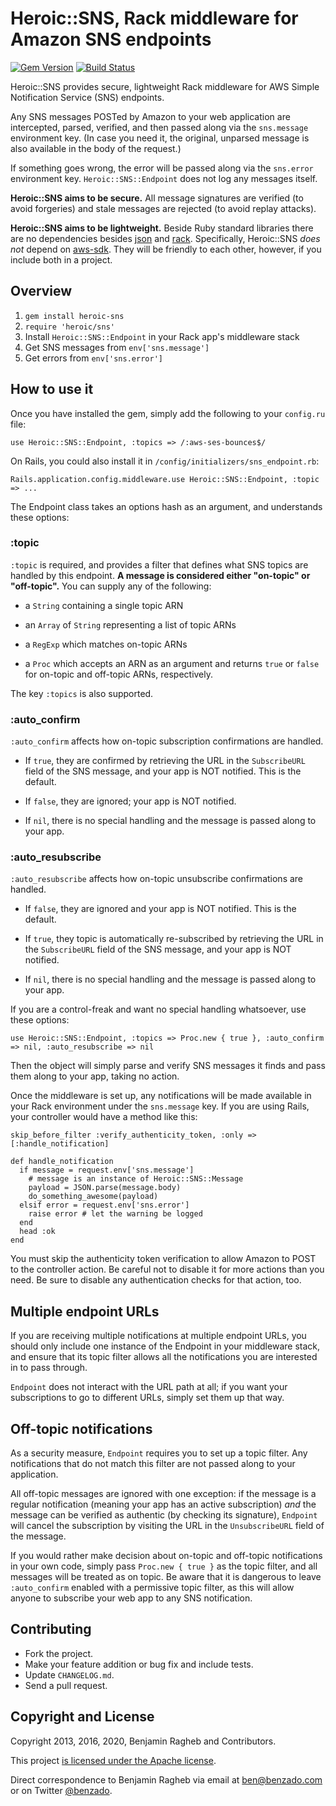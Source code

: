 # Heroic::SNS, Rack middleware for Amazon SNS endpoints

[![Gem Version](https://badge.fury.io/rb/heroic-sns.svg)](http://badge.fury.io/rb/heroic-sns)
[![Build Status](https://travis-ci.org/benzado/heroic-sns.svg?branch=master)](https://travis-ci.org/benzado/heroic-sns)

Heroic::SNS provides secure, lightweight Rack middleware for AWS Simple
Notification Service (SNS) endpoints.

Any SNS messages POSTed by Amazon to your web application are
intercepted, parsed, verified, and then passed along via the
`sns.message` environment key.
(In case you need it, the original, unparsed message is also available in the
body of the request.)

If something goes wrong, the error will be passed along via the
`sns.error` environment key. `Heroic::SNS::Endpoint` does not log any
messages itself.

**Heroic::SNS aims to be secure.** All message signatures are verified
(to avoid forgeries) and stale messages are rejected (to avoid replay
attacks).

**Heroic::SNS aims to be lightweight.** Beside Ruby standard libraries
there are no dependencies besides [json][] and [rack][]. Specifically,
Heroic::SNS *does not* depend on [aws-sdk][]. They will be friendly to
each other, however, if you include both in a project.

[json]: https://rubygems.org/gems/json
[rack]: http://rack.github.io/
[aws-sdk]: https://github.com/aws/aws-sdk-ruby

## Overview

1. `gem install heroic-sns`
2. `require 'heroic/sns'`
3. Install `Heroic::SNS::Endpoint` in your Rack app's middleware stack
4. Get SNS messages from `env['sns.message']`
5. Get errors from `env['sns.error']`

## How to use it

Once you have installed the gem, simply add the following to your
`config.ru` file:

    use Heroic::SNS::Endpoint, :topics => /:aws-ses-bounces$/

On Rails, you could also install it in `/config/initializers/sns_endpoint.rb`:

    Rails.application.config.middleware.use Heroic::SNS::Endpoint, :topic => ...

The Endpoint class takes an options hash as an argument, and understands
these options:

### :topic

`:topic` is required, and provides a filter that defines what SNS topics
are handled by this endpoint. **A message is considered either
"on-topic" or "off-topic".** You can supply any of the following:

- a `String` containing a single topic ARN

- an `Array` of `String` representing a list of topic ARNs

- a `RegExp` which matches on-topic ARNs

- a `Proc` which accepts an ARN as an argument and returns `true` or
  `false` for on-topic and off-topic ARNs, respectively.

The key `:topics` is also supported.

### :auto_confirm

`:auto_confirm` affects how on-topic subscription confirmations are handled.

- If `true`, they are confirmed by retrieving the URL in the
  `SubscribeURL` field of the SNS message, and your app is NOT notified.
  This is the default.

- If `false`, they are ignored; your app is NOT notified.

- If `nil`, there is no special handling and the message is passed along
  to your app.

### :auto_resubscribe

`:auto_resubscribe` affects how on-topic unsubscribe confirmations are handled.

- If `false`, they are ignored and your app is NOT notified. This is the
  default.

- If `true`, they topic is automatically re-subscribed by retrieving the
  URL in the `SubscribeURL` field of the SNS message, and your app is
  NOT notified.

- If `nil`, there is no special handling and the message is passed along
  to your app.

If you are a control-freak and want no special handling whatsoever, use
these options:

    use Heroic::SNS::Endpoint, :topics => Proc.new { true }, :auto_confirm => nil, :auto_resubscribe => nil

Then the object will simply parse and verify SNS messages it finds and
pass them along to your app, taking no action.

Once the middleware is set up, any notifications will be made available
in your Rack environment under the `sns.message` key. If you are using
Rails, your controller would have a method like this:

    skip_before_filter :verify_authenticity_token, :only => [:handle_notification]

    def handle_notification
      if message = request.env['sns.message']
        # message is an instance of Heroic::SNS::Message
        payload = JSON.parse(message.body)
        do_something_awesome(payload)
      elsif error = request.env['sns.error']
        raise error # let the warning be logged
      end
      head :ok
    end

You must skip the authenticity token verification to allow Amazon to
POST to the controller action. Be careful not to disable it for more
actions than you need. Be sure to disable any authentication checks for
that action, too.

## Multiple endpoint URLs

If you are receiving multiple notifications at multiple endpoint URLs,
you should only include one instance of the Endpoint in your middleware
stack, and ensure that its topic filter allows all the notifications you
are interested in to pass through.

`Endpoint` does not interact with the URL path at all; if you want your
subscriptions to go to different URLs, simply set them up that way.

## Off-topic notifications

As a security measure, `Endpoint` requires you to set up a topic filter.
Any notifications that do not match this filter are not passed along to
your application.

All off-topic messages are ignored with one exception: if the message is
a regular notification (meaning your app has an active subscription)
*and* the message can be verified as authentic (by checking its
signature), `Endpoint` will cancel the subscription by visiting the URL
in the `UnsubscribeURL` field of the message.

If you would rather make decision about on-topic and off-topic
notifications in your own code, simply pass `Proc.new { true }` as the
topic filter, and all messages will be treated as on topic. Be aware
that it is dangerous to leave `:auto_confirm` enabled with a permissive
topic filter, as this will allow anyone to subscribe your web app to any
SNS notification.

## Contributing

* Fork the project.
* Make your feature addition or bug fix and include tests.
* Update `CHANGELOG.md`.
* Send a pull request.

## Copyright and License

Copyright 2013, 2016, 2020, Benjamin Ragheb and Contributors.

This project [is licensed under the Apache license](LICENSE).

Direct correspondence to Benjamin Ragheb via email at <ben@benzado.com>
or on Twitter [@benzado](https://twitter.com/benzado).
